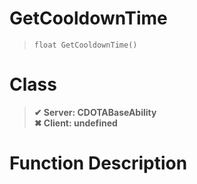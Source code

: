 # GetCooldownTime
> `float GetCooldownTime()`
# Class
> __✔ Server: CDOTABaseAbility__  
> __✖ Client: undefined__  
# Function Description

